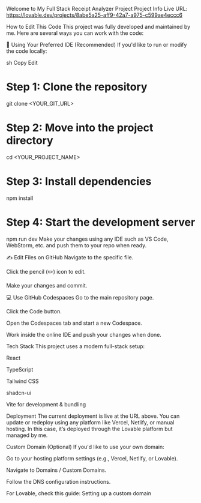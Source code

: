 Welcome to My Full Stack Receipt Analyzer Project
Project Info
Live URL: https://lovable.dev/projects/8abe5a25-aff9-42a7-a975-c599ae4eccc6

How to Edit This Code
This project was fully developed and maintained by me. Here are several ways you can work with the code:

🔧 Using Your Preferred IDE (Recommended)
If you'd like to run or modify the code locally:

sh
Copy
Edit
# Step 1: Clone the repository
git clone <YOUR_GIT_URL>

# Step 2: Move into the project directory
cd <YOUR_PROJECT_NAME>

# Step 3: Install dependencies
npm install

# Step 4: Start the development server
npm run dev
Make your changes using any IDE such as VS Code, WebStorm, etc. and push them to your repo when ready.

✍️ Edit Files on GitHub
Navigate to the specific file.

Click the pencil (✏️) icon to edit.

Make your changes and commit.

💻 Use GitHub Codespaces
Go to the main repository page.

Click the Code button.

Open the Codespaces tab and start a new Codespace.

Work inside the online IDE and push your changes when done.

Tech Stack
This project uses a modern full-stack setup:

React

TypeScript

Tailwind CSS

shadcn-ui

Vite for development & bundling

Deployment
The current deployment is live at the URL above. You can update or redeploy using any platform like Vercel, Netlify, or manual hosting. In this case, it’s deployed through the Lovable platform but managed by me.

Custom Domain (Optional)
If you'd like to use your own domain:

Go to your hosting platform settings (e.g., Vercel, Netlify, or Lovable).

Navigate to Domains / Custom Domains.

Follow the DNS configuration instructions.

For Lovable, check this guide: Setting up a custom domain

